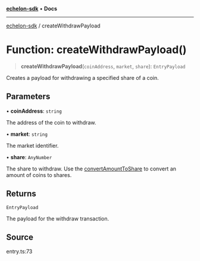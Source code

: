 [**echelon-sdk**](../README.md) • **Docs**

***

[echelon-sdk](../globals.md) / createWithdrawPayload

# Function: createWithdrawPayload()

> **createWithdrawPayload**(`coinAddress`, `market`, `share`): `EntryPayload`

Creates a payload for withdrawing a specified share of a coin.

## Parameters

• **coinAddress**: `string`

The address of the coin to withdraw.

• **market**: `string`

The market identifier.

• **share**: `AnyNumber`

The share to withdraw. Use the [convertAmountToShare](convertAmountToShare.md) to convert an amount of coins to shares.

## Returns

`EntryPayload`

The payload for the withdraw transaction.

## Source

entry.ts:73
